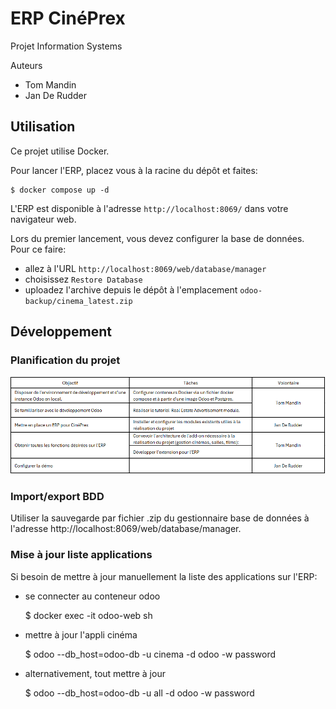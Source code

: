 # ERP CinéPrex

Projet Information Systems

Auteurs

- Tom Mandin
- Jan De Rudder


## Utilisation

Ce projet utilise Docker.

Pour lancer l'ERP, placez vous à la racine du dépôt et faites:

    $ docker compose up -d

L'ERP est disponible à l'adresse `http://localhost:8069/` dans votre navigateur web.

Lors du premier lancement, vous devez configurer la base de données. Pour ce faire:

- allez à l'URL `http://localhost:8069/web/database/manager`
- choisissez `Restore Database`
- uploadez l'archive depuis le dépôt à l'emplacement `odoo-backup/cinema_latest.zip`



## Développement

### Planification du projet

![alt text](doc/readme/planification.png)


### Import/export BDD

Utiliser la sauvegarde par fichier .zip du gestionnaire base de données à l'adresse http://localhost:8069/web/database/manager.


### Mise à jour liste applications

Si besoin de mettre à jour manuellement la liste des applications sur l'ERP:

- se connecter au conteneur odoo

    $ docker exec -it odoo-web sh

- mettre à jour l'appli cinéma

    $ odoo --db_host=odoo-db -u cinema -d odoo -w password

- alternativement, tout mettre à jour

    $ odoo --db_host=odoo-db -u all -d odoo -w password
